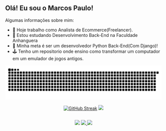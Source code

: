 ## Olá! Eu sou o Marcos Paulo!

Algumas informações sobre mim:

- 🔭 Hoje trabalho como Analista de Ecommerce(Freelancer).
- 🌱 Estou estudando Desenvolvimento Back-End na Faculdade Anhanguera
- 🎯 Minha meta é ser um desenvolvedor Python Back-End(Com Django)!
- 🕹️ Tenho um repositorio onde ensino como transformar um computador em um emulador de jogos antigos.



![Snake animation](https://github.com/MarcosP-Costa/MarcosP-Costa/blob/output/github-contribution-grid-snake.svg)



<div align="center">
  <a href="https://github.com/MarcosP-Costa">
  <a href="https://git.io/streak-stats"><img src="https://streak-stats.demolab.com?user=MarcosP-Costa&theme=dark&hide_border=true&locale=pt_BR" alt="GitHub Streak" /></a>
  <img height="180em" src="https://github-readme-stats.vercel.app/api/top-langs/?username=MarcosP-Costa&layout=compact&langs_count=7&theme=dark"/>
</div>


  ##
  
  <div align="center"> 
    <a href="https://www.linkedin.com/in/marcospcostadev/" target="_blank"><img src="https://img.shields.io/badge/-LinkedIn-%230077B5?style=for-the-badge&logo=linkedin&logoColor=white" target="_blank"></a> 
  <a href = "mailto:marcos_nokbuk@hotmail.com"><img src="https://img.shields.io/badge/Microsoft_Outlook-0078D4?style=for-the-badge&logo=microsoft-outlook&logoColor=white" target="_blank"> </a>
 
  <img src="https://user-images.githubusercontent.com/70382532/138322189-2db8df52-9dcb-40a0-88a8-c365466bd33d.gif">
 
</div>
